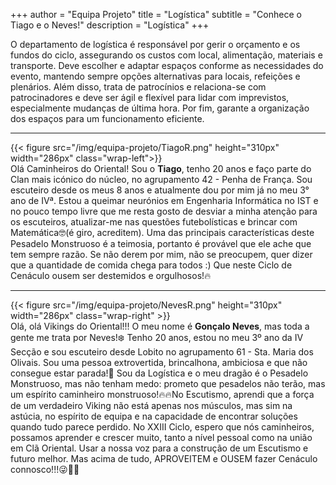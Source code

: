 +++
author = "Equipa Projeto"
title = "Logística"
subtitle = "Conhece o Tiago e o Neves!"
description = "Logística"
+++

O departamento de logística é responsável por gerir o orçamento e os fundos do ciclo, assegurando os custos com local, alimentação, materiais e transporte. Deve escolher e adaptar espaços conforme as necessidades do evento, mantendo sempre opções alternativas para locais, refeições e plenários. Além disso, trata de patrocínios e relaciona-se com patrocinadores e deve ser ágil e flexível para lidar com imprevistos, especialmente mudanças de última hora. Por fim, garante a organização dos espaços para um funcionamento eficiente.

---

<!--more-->

{{< figure src="/img/equipa-projeto/TiagoR.png" height="310px" width="286px" class="wrap-left">}}
​  
Olá Caminheiros do Oriental!
Sou o **Tiago**, tenho 20 anos e faço parte do Clan mais icónico do núcleo, no agrupamento 42 - Penha de França.
Sou escuteiro desde os meus 8 anos e atualmente dou por mim já no meu 3° ano de IVª.
Estou a queimar neurónios em Engenharia Informática no IST e no pouco tempo livre que me resta gosto de desviar a minha atenção para os escuteiros, atualizar-me nas questões futebolísticas e brincar com Matemática🤓(é giro, acreditem).
Uma das principais características deste Pesadelo Monstruoso é a teimosia, portanto é provável que ele ache que tem sempre razão.
Se não derem por mim, não se preocupem, quer dizer que a quantidade de comida chega para todos :)
Que neste Ciclo de Cenáculo ousem ser destemidos e orgulhosos!🔥

---

{{< figure src="/img/equipa-projeto/NevesR.png" height="310px" width="286px" class="wrap-right" >}}
​  
Olá, olá Vikings do Oriental!!!
O meu nome é **Gonçalo Neves**, mas toda a gente me trata por Neves!❄️
Tenho 20 anos, estou no meu 3º ano da IV Secção e sou escuteiro desde Lobito no agrupamento 61 - Sta. Maria dos Olivais.
Sou uma pessoa extrovertida, brincalhona, ambiciosa e que não consegue estar parada!🫣
Sou da Logística e o meu dragão é o Pesadelo Monstruoso, mas não tenham medo: prometo que pesadelos não terão, mas um espírito caminheiro monstruoso!🔥🔥No Escutismo, aprendi que a força de um verdadeiro Viking não está apenas nos músculos, mas sim na astúcia, no espírito de equipa e na capacidade de encontrar soluções quando tudo parece perdido.
No XXIII Ciclo, espero que nós caminheiros, possamos aprender e crescer muito, tanto a nível pessoal como na união em Clã Oriental. Usar a nossa voz para a construção de um Escutismo e futuro melhor. Mas acima de tudo, APROVEITEM e OUSEM fazer Cenáculo connosco!!!😜🫶🏻

​
